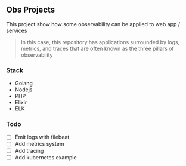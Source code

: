 Obs Projects
---

This project show how some observability can be applied to web app / services

> In this case, this repository has applications surrounded by logs, metrics, and traces that are often known as the three pillars of observability

### Stack
- Golang
- Nodejs
- PHP
- Elixir
- ELK

### Todo
- [ ] Emit logs with filebeat
- [ ] Add metrics system
- [ ] Add tracing
- [ ] Add kubernetes example

